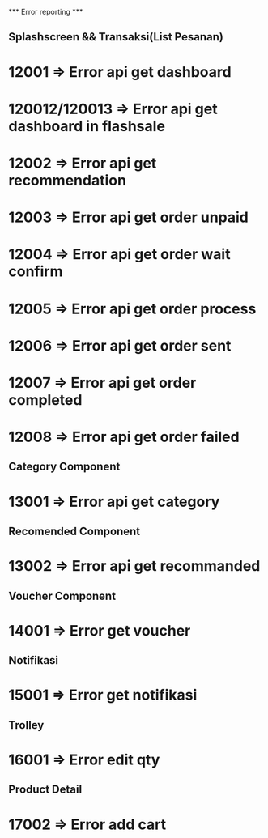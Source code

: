 *** Error reporting ***

## Splashscreen && Transaksi(List Pesanan)
# 12001 => Error api get dashboard 
# 120012/120013 => Error api get dashboard in flashsale
# 12002 => Error api get recommendation
# 12003 => Error api get order unpaid
# 12004 => Error api get order wait confirm
# 12005 => Error api get order process
# 12006 => Error api get order sent
# 12007 => Error api get order completed
# 12008 => Error api get order failed

## Category Component
# 13001 => Error api get category 
## Recomended Component
# 13002 => Error api get recommanded

## Voucher Component
# 14001 => Error get voucher

## Notifikasi
# 15001 => Error get notifikasi

## Trolley
# 16001 => Error edit qty

## Product Detail
# 17002 => Error add cart
